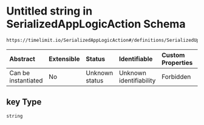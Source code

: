 # Untitled string in SerializedAppLogicAction Schema

```txt
https://timelimit.io/SerializedAppLogicAction#/definitions/SerializedUploadDevicePublicKeyAction/properties/key
```



| Abstract            | Extensible | Status         | Identifiable            | Custom Properties | Additional Properties | Access Restrictions | Defined In                                                                                            |
| :------------------ | :--------- | :------------- | :---------------------- | :---------------- | :-------------------- | :------------------ | :---------------------------------------------------------------------------------------------------- |
| Can be instantiated | No         | Unknown status | Unknown identifiability | Forbidden         | Allowed               | none                | [SerializedAppLogicAction.schema.json\*](SerializedAppLogicAction.schema.json "open original schema") |

## key Type

`string`
